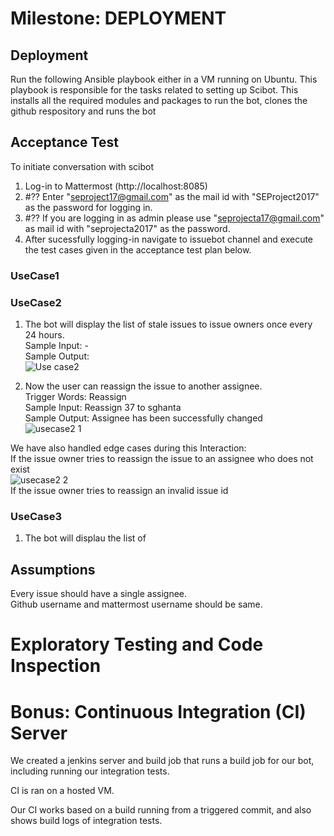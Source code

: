 # Milestone: DEPLOYMENT

## Deployment 
Run the following Ansible playbook either in a VM running on Ubuntu. 
This playbook is responsible for the tasks related to setting up Scibot. This installs all the required modules and packages to run the bot, clones the github respository and runs the bot

## Acceptance Test 
 To initiate conversation with scibot
1. Log-in to Mattermost (http://localhost:8085)
2. #?? Enter "seproject17@gmail.com" as the mail id with "SEProject2017" as the password for logging in.
3. #?? If you are logging in as admin please use "seprojecta17@gmail.com" as mail id with "seprojecta2017" as the password.
3. After sucessfully logging-in navigate to issuebot channel and execute the test cases given in the acceptance test plan below.


### UseCase1           



### UseCase2 
 1) The bot will display the list of stale issues to issue owners once every 24 hours.  
  Sample Input: -  
  Sample Output:   
  ![Use case2](https://media.github.ncsu.edu/user/11865/files/91297a00-1128-11ea-896e-fe0cb5583c71)    

 2) Now the user can reassign the issue to another assignee.  
  Trigger Words: Reassign  
  Sample Input: Reassign 37 to sghanta  
  Sample Output: Assignee has been successfully changed  
  ![usecase2 1](https://media.github.ncsu.edu/user/11865/files/8c64c600-1128-11ea-95f2-3c6375643579)

  We have also handled edge cases during this Interaction:  
  If the issue owner tries to reassign the issue to an assignee who does not exist  
   ![usecase2 2](https://media.github.ncsu.edu/user/11865/files/91297a00-1128-11ea-904c-9973cff624b6)  
  If the issue owner tries to reassign an invalid issue id  
   

### UseCase3
1) The bot will displau the list of   


## Assumptions  
Every issue should have a single assignee.  
Github username and mattermost username should be same.  


# Exploratory Testing and Code Inspection

# Bonus: Continuous Integration (CI) Server

We created a jenkins server and build job that runs a build job for our bot, including running our integration tests.

CI is ran on a hosted VM.

Our CI works based on a build running from a triggered commit, and also shows build logs of integration tests.

